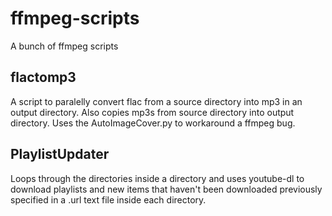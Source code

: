 # ffmpeg-scripts
A bunch of ffmpeg scripts

## flactomp3
A script to paralelly convert flac from a source directory into mp3 in an output directory. Also copies mp3s from source directory into output directory. Uses the AutoImageCover.py to workaround a ffmpeg bug.

## PlaylistUpdater
Loops through the directories inside a directory and uses youtube-dl to download playlists and new items that haven't been downloaded previously specified in a .url text file inside each directory.
